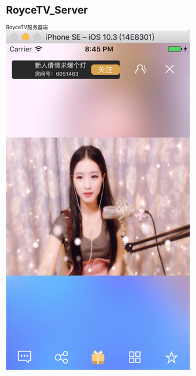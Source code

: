 # RoyceTV_Server
RoyceTV服务器端
![](https://github.com/roycehe/RoyceTV_Server/blob/master/WX20170617-204538%402x.png)
